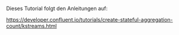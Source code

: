 Dieses Tutorial folgt den Anleitungen auf:

https://developer.confluent.io/tutorials/create-stateful-aggregation-count/kstreams.html

